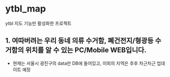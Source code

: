 # ytbl_map
ytbl 지도 기능만 활성화한 프로젝트

## 1. 여따버려는 우리 동네 의류 수거함, 폐건전지/형광등 수거함의 위치를 알 수 있는 PC/Mobile WEB입니다.
 - 현재는 서울시 광진구의 data만 DB에 들어있고, 이외의 지역은 추후 차근차근 업데이트 예정
